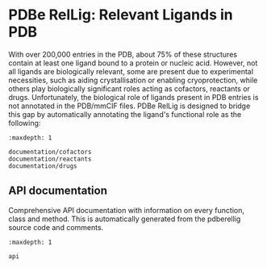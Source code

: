 # PDBe RelLig: Relevant Ligands in PDB

With over 200,000 entries in the PDB, about 75% of these structures contain at least one ligand bound to a protein or nucleic acid. However, not all ligands are biologically relevant, some are present due to experimental necessities, such as aiding crystallisation or enabling cryoprotection, while others play biologically significant roles acting as cofactors, reactants or drugs. Unfortunately, the biological role of ligands present in PDB entries is not annotated in the PDB/mmCIF files.
PDBe RelLig is designed to bridge this gap by automatically annotating the ligand's functional role as the following:

```{toctree}
:maxdepth: 1

documentation/cofactors
documentation/reactants
documentation/drugs
```

## API documentation

Comprehensive API documentation with information on every function, class and method. This is automatically generated from the pdberellig source code and comments.

```{toctree}
:maxdepth: 1

api
```
